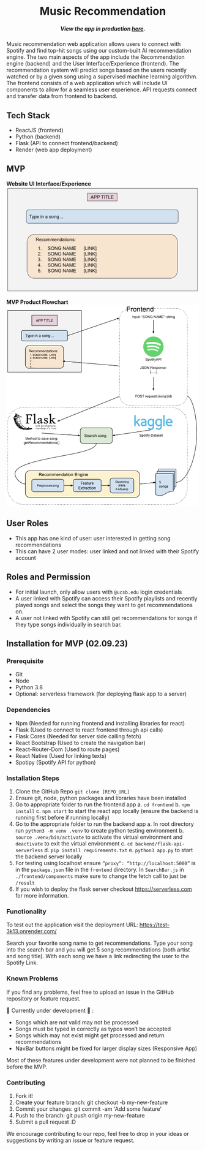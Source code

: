 <h1 align="center"> Music Recommendation </h1>
<h5 align="center"> View the app in production <a href="https://test-3k13.onrender.com/">here</a>. </h5>

Music recommendation web application allows users to connect with Spotify and
find top-hit songs using our custom-built AI recommendation engine. The two
main aspects of the app include the Recommendation engine (backend) and the
User Interface/Experience (frontend). The recommendation system will predict
songs based on the users recently watched or by a given song using a
supervised machine learning algorithm. The frontend consists of a web
application which will include UI components to allow for a seamless user
experience. API requests connect and transfer data from frontend to backend.

## Tech Stack

- ReactJS (frontend)
- Python (backend)
- Flask (API to connect frontend/backend)
- Render (web app deployment)

## MVP

**Website UI Interface/Experience**
![](images/mvp_web.png)

**MVP Product Flowchart**
![](images/mvp_flowchart.png)

## User Roles

- This app has one kind of user: user interested in getting song
  recommendations
- This can have 2 user modes: user linked and not linked with their Spotify
  account

## Roles and Permission

- For initial launch, only allow users with `@ucsb.edu` login credentials
- A user linked with Spotify can access their Spotify playlists and recently
  played songs and select the songs they want to get recommendations on.
- A user not linked with Spotify can still get recommendations for songs if
  they type songs individually in search bar.


## Installation for MVP (02.09.23)

### Prerequisite

- Git
- Node
- Python 3.8
- Optional: serverless framework (for deploying flask app to a server)

### Dependencies

- Npm (Needed for running frontend and installing libraries for react)
- Flask (Used to connect to react frontend through api calls)
- Flask Cores (Needed for server side calling fetch)
- React Bootstrap (Used to create the navigation bar)
- React-Router-Dom (Used to route pages)
- React Native (Used for linking texts)
- Spotipy (Spotify API for python)

### Installation Steps

1. Clone the GitHub Repo `git clone [REPO_URL]`
2. Ensure git, node, python packages and libraries have been installed
3. Go to appropriate folder to run the frontend app
   a. `cd frontend`
   b. `npm install`
   c. `npm start` to start the react app locally (ensure the backend is running first before if running locally)
4. Go to the appropriate folder to run the backend app
   a. In root directory run `python3 -m venv .venv` to create python testing environment
   b. `source .venv/bin/activate` to activate the virtual environment and `deactivate` to exit the virtual environment
   c. `cd backend/flask-api-serverless`
   d. `pip install requirements.txt`
   e. `python3 app.py` to start the backend server locally
5. For testing using localhost ensure `”proxy”: “http://localhost:5000”` is in the `package.json` file in the `frontend` directory. In `SearchBar.js` in `./frontend/components` make sure to change the fetch call to just be `/result`
6. If you wish to deploy the flask server checkout https://serverless.com for more information.

### Functionality

To test out the application visit the deployment URL: https://test-3k13.onrender.com/

Search your favorite song name to get recommendations. Type your song into the search bar and you will get 5 song recommendations (both artist and song title). With each song we have a link redirecting the user to the Spotify Link.

### Known Problems

If you find any problems, feel free to upload an issue in the GitHub repository or feature request.

:construction: Currently under development :construction: :

- Songs which are not valid may not be processed
- Songs must be typed in correctly as typos won’t be accepted
- Songs which may not exist might get processed and return recommendations
- NavBar buttons might be fixed for larger display sizes (Responsive App)

Most of these features under development were not planned to be finished before the MVP.

### Contributing

1. Fork it!
2. Create your feature branch: git checkout -b my-new-feature
3. Commit your changes: git commit -am 'Add some feature'
4. Push to the branch: git push origin my-new-feature
5. Submit a pull request :D

We encourage contributing to our repo, feel free to drop in your ideas or suggestions by writing an issue or feature request.
